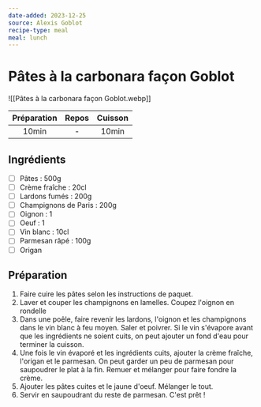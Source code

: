 ```yaml
---
date-added: 2023-12-25
source: Alexis Goblot
recipe-type: meal
meal: lunch
---
```


# Pâtes à la carbonara façon Goblot

![[Pâtes à la carbonara façon Goblot.webp]]

| Préparation | Repos | Cuisson |
|:-----------:|:-----:|:-------:|
|    10min    |   -   |  10min  |

## Ingrédients

- [ ] Pâtes : 500g
- [ ] Crème fraîche : 20cl
- [ ] Lardons fumés : 200g
- [ ] Champignons de Paris : 200g
- [ ] Oignon : 1
- [ ] Oeuf : 1
- [ ] Vin blanc : 10cl
- [ ] Parmesan râpé : 100g
- [ ] Origan

## Préparation

1. Faire cuire les pâtes selon les instructions de paquet.
2. Laver et couper les champignons en lamelles. Coupez l'oignon en rondelle
3. Dans une poêle, faire revenir les lardons, l'oignon et les champignons dans le vin blanc à feu moyen. Saler et poivrer. Si le vin s'évapore avant que les ingrédients ne soient cuits, on peut ajouter un fond d'eau pour terminer la cuisson.
4. Une fois le vin évaporé et les ingrédients cuits, ajouter la crème fraîche, l'origan et le parmesan. On peut garder un peu de parmesan pour saupoudrer le plat à la fin. Remuer et mélanger pour faire fondre la crème.
5. Ajouter les pâtes cuites et le jaune d'oeuf. Mélanger le tout.
6. Servir en saupoudrant du reste de parmesan. C'est prêt !
